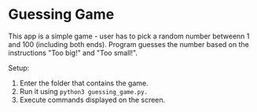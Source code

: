 # Guessing Game

This app is a simple game - user has to pick a random number betweenn 1 and 100 (including both ends).
Program guesses the number based on the instructions "Too big!" and "Too small!".

Setup:
1. Enter the folder that contains the game.
2. Run it using <code>python3 guessing_game.py.</code>
3. Execute commands displayed on the screen.
